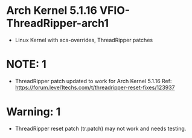 # Arch Kernel 5.1.16 VFIO-ThreadRipper-arch1
* Linux Kernel with acs-overrides, ThreadRipper patches

# NOTE: 1
* ThreadRipper patch updated to work for Arch Kernel 5.1.16
    Ref: https://forum.level1techs.com/t/threadripper-reset-fixes/123937

# Warning: 1
* ThreadRipper reset patch (tr.patch) may not work and needs testing.

